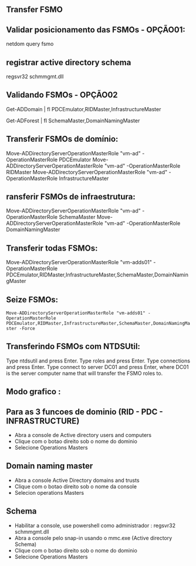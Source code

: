 ## Transfer FSMO

## Validar posicionamento das FSMOs - OPÇÃO01:
netdom query fsmo

 

## registrar active directory schema
regsvr32 schmmgmt.dll 


## Validando FSMOs - OPÇÃO02

Get-ADDomain | fl PDCEmulator,RIDMaster,InfrastructureMaster

Get-ADForest | fl SchemaMaster,DomainNamingMaster


## Transferir FSMOs de domínio:
Move-ADDirectoryServerOperationMasterRole "vm-ad" -OperationMasterRole PDCEmulator
Move-ADDirectoryServerOperationMasterRole "vm-ad" -OperationMasterRole RIDMaster
Move-ADDirectoryServerOperationMasterRole "vm-ad" -OperationMasterRole InfrastructureMaster

 

## ransferir FSMOs de infraestrutura:
Move-ADDirectoryServerOperationMasterRole "vm-ad" -OperationMasterRole SchemaMaster
Move-ADDirectoryServerOperationMasterRole "vm-ad" -OperationMasterRole DomainNamingMaster

 

## Transferir todas FSMOs:
Move-ADDirectoryServerOperationMasterRole "vm-adds01" -OperationMasterRole PDCEmulator,RIDMaster,InfrastructureMaster,SchemaMaster,DomainNamingMaster

 

## Seize FSMOs:
``` Move-ADDirectoryServerOperationMasterRole "vm-adds01" -OperationMasterRole PDCEmulator,RIDMaster,InfrastructureMaster,SchemaMaster,DomainNamingMaster -Force ```


## Transferindo FSMOs com NTDSUtil:
Type ntdsutil and press Enter.
Type roles and press Enter.
Type connections and press Enter.
Type connect to server DC01 and press Enter, where DC01 is the server computer name that will transfer the FSMO roles to.


## Modo grafico :

## Para as 3 funcoes de dominio (RID - PDC - INFRASTRUCTURE)
* Abra a console de Active directory users and computers
* Clique com o botao direito sob o nome do dominio
* Selecione Operations Masters

## Domain naming master
* Abra a console Active Directory domains and trusts
* Clique com o botao direito sob o nome da console
* Selecion operations Masters

## Schema
* Habilitar a console, use powershell como administrador  :  regsvr32 schmmgmt.dll 
* Abra a console pelo snap-in usando o mmc.exe  (Active directory Schema)
* Clique com o botao direito sob o nome do dominio
* Selecione Operations Masters